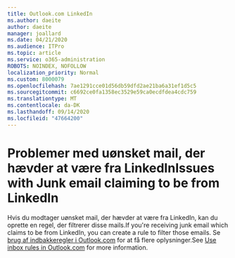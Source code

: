 ```yaml
---
title: Outlook.com LinkedIn
ms.author: daeite
author: daeite
manager: joallard
ms.date: 04/21/2020
ms.audience: ITPro
ms.topic: article
ms.service: o365-administration
ROBOTS: NOINDEX, NOFOLLOW
localization_priority: Normal
ms.custom: 8000079
ms.openlocfilehash: 7ae1291cce01d56db59dfd2ae21ba6a31ef1d5c5
ms.sourcegitcommit: c6692ce0fa1358ec3529e59ca0ecdfdea4cdc759
ms.translationtype: MT
ms.contentlocale: da-DK
ms.lasthandoff: 09/14/2020
ms.locfileid: "47664200"
---
```

# <a name="issues-with-junk-email-claiming-to-be-from-linkedin"></a><span data-ttu-id="d7012-102">Problemer med uønsket mail, der hævder at være fra LinkedIn</span><span class="sxs-lookup"><span data-stu-id="d7012-102">Issues with Junk email claiming to be from LinkedIn</span></span>

<span data-ttu-id="d7012-103">Hvis du modtager uønsket mail, der hævder at være fra LinkedIn, kan du oprette en regel, der filtrerer disse mails.</span><span class="sxs-lookup"><span data-stu-id="d7012-103">If you're receiving junk email which claims to be from LinkedIn, you can create a rule to filter those emails.</span></span>
<span data-ttu-id="d7012-104">Se [brug af indbakkeregler i Outlook.com](https://aka.ms/OutlookComInboxRules) for at få flere oplysninger.</span><span class="sxs-lookup"><span data-stu-id="d7012-104">See [Use inbox rules in Outlook.com](https://aka.ms/OutlookComInboxRules) for more information.</span></span>


